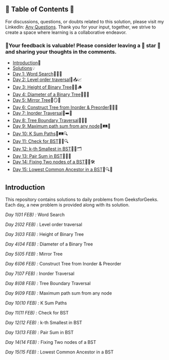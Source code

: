 ## 📜 Table of Contents 📜

For discussions, questions, or doubts related to this solution, please visit my LinkedIn: [Any Questions](https://www.linkedin.com/in/het-patel-8b110525a/). Thank you for your input, together, we strive to create a space where learning is a collaborative endeavor.

### 🔮Your feedback is valuable! Please consider leaving a 🌟 star 🌟 and sharing your thoughts in the comments.

- [Introduction](https://github.com/Hunterdii/GeeksforGeeks-POTD/blob/main/README.md)📝
- [Solutions](/February%202025%20GFG%20SOLUTION)💡
- [Day 1: Word Search](01(Feb)%20Word%20Search.md)📖🔠🔎
- [Day 2: Level order traversal](02(Feb)%20Level%20order%20traversal.md)🌳📤📈
- [Day 3: Height of Binary Tree](03(Feb)%20Height%20of%20Binary%20Tree.md)🌲📏🪵
- [Day 4: Diameter of a Binary Tree](04(Feb)%20Diameter%20of%20a%20Binary%20Tree.md)🌳📏🔄
- [Day 5: Mirror Tree](05(Feb)%20Mirror%20Tree.md)🌳🪞📌
- [Day 6: Construct Tree from Inorder & Preorder](06(Feb)%20Construct%20Tree%20from%20Inorder%20%26%20Preorder.md)🌳🔀📜
- [Day 7: Inorder Traversal](07(Feb)%20Inorder%20Traversal.md)🌳➡️📄
- [Day 8: Tree Boundary Traversal](08(Feb)%20Tree%20Boundary%20Traversal.md)🌳📐🌿
- [Day 9: Maximum path sum from any node](09(Feb)%20Maximum%20path%20sum%20from%20any%20node.md)🌳🛤️🔼
- [Day 10: K Sum Paths](10(Feb)%20K%20Sum%20Paths.md)🌳🛤️🔍
- [Day 11: Check for BST](11(Feb)%20Check%20for%20BST.md)🌳✅🔍
- [Day 12: k-th Smallest in BST](12(Feb)%20k-th%20Smallest%20in%20BST.md)🌳🔢🗂️
- [Day 13: Pair Sum in BST](13(Feb)%20Pair%20Sum%20in%20BST.md)🌳➕🔢
- [Day 14: Fixing Two nodes of a BST](14(Feb)%20Fixing%20Two%20nodes%20of%20a%20BST.md)🌳🔄🛠️
- [Day 15: Lowest Common Ancestor in a BST](15(Feb)%20Lowest%20Common%20Ancestor%20in%20a%20BST.md)🌳🔍🤝

  
## Introduction

This repository contains solutions to daily problems from GeeksforGeeks. Each day, a new problem is provided along with its solution.

*Day 1(01 FEB) :* Word Search

*Day 2(02 FEB) :* Level order traversal

*Day 3(03 FEB) :* Height of Binary Tree

*Day 4(04 FEB) :* Diameter of a Binary Tree

*Day 5(05 FEB) :* Mirror Tree 

*Day 6(06 FEB) :* Construct Tree from Inorder & Preorder

*Day 7(07 FEB) :* Inorder Traversal

*Day 8(08 FEB) :* Tree Boundary Traversal 

*Day 9(09 FEB) :* Maximum path sum from any node

*Day 10(10 FEB) :* K Sum Paths

*Day 11(11 FEB) :* Check for BST

*Day 12(12 FEB) :* k-th Smallest in BST

*Day 13(13 FEB) :* Pair Sum in BST

*Day 14(14 FEB) :* Fixing Two nodes of a BST

*Day 15(15 FEB) :* Lowest Common Ancestor in a BST
